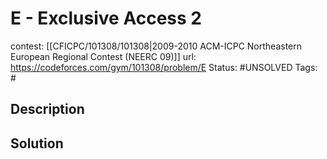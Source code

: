 # E - Exclusive Access 2

contest: [[CFICPC/101308/101308|2009-2010 ACM-ICPC Northeastern European Regional Contest (NEERC 09)]]
url: https://codeforces.com/gym/101308/problem/E
Status: #UNSOLVED
Tags: #

## Description

## Solution

